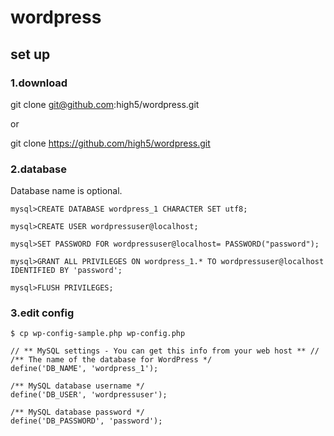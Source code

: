 # wordpress


## set up

### 1.download
git clone git@github.com:high5/wordpress.git

or

git clone https://github.com/high5/wordpress.git

### 2.database
Database name is optional.

```
mysql>CREATE DATABASE wordpress_1 CHARACTER SET utf8;
```

```
mysql>CREATE USER wordpressuser@localhost;
```

```
mysql>SET PASSWORD FOR wordpressuser@localhost= PASSWORD("password");
```


```
mysql>GRANT ALL PRIVILEGES ON wordpress_1.* TO wordpressuser@localhost IDENTIFIED BY 'password';
```

```
mysql>FLUSH PRIVILEGES;
```


### 3.edit config
```
$ cp wp-config-sample.php wp-config.php
```

```
// ** MySQL settings - You can get this info from your web host ** //
/** The name of the database for WordPress */
define('DB_NAME', 'wordpress_1');

/** MySQL database username */
define('DB_USER', 'wordpressuser');

/** MySQL database password */
define('DB_PASSWORD', 'password');

```
